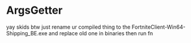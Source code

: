 # ArgsGetter
yay skids btw just rename ur compiled thing to the FortniteClient-Win64-Shipping_BE.exe and replace old one in binaries then run fn

